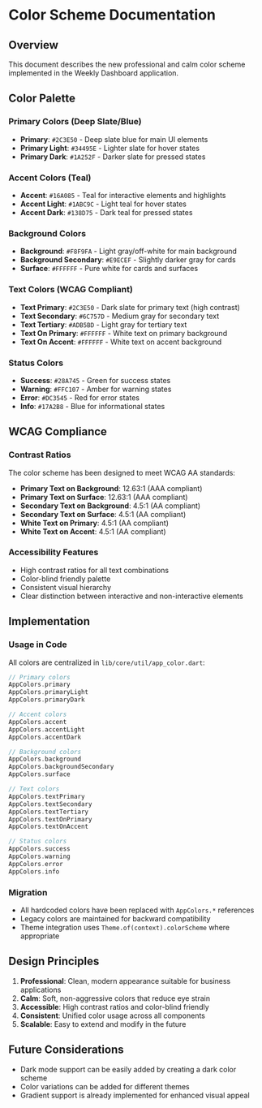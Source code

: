 # Color Scheme Documentation

## Overview

This document describes the new professional and calm color scheme implemented in the Weekly Dashboard application.

## Color Palette

### Primary Colors (Deep Slate/Blue)

- **Primary**: `#2C3E50` - Deep slate blue for main UI elements
- **Primary Light**: `#34495E` - Lighter slate for hover states
- **Primary Dark**: `#1A252F` - Darker slate for pressed states

### Accent Colors (Teal)

- **Accent**: `#16A085` - Teal for interactive elements and highlights
- **Accent Light**: `#1ABC9C` - Light teal for hover states
- **Accent Dark**: `#138D75` - Dark teal for pressed states

### Background Colors

- **Background**: `#F8F9FA` - Light gray/off-white for main background
- **Background Secondary**: `#E9ECEF` - Slightly darker gray for cards
- **Surface**: `#FFFFFF` - Pure white for cards and surfaces

### Text Colors (WCAG Compliant)

- **Text Primary**: `#2C3E50` - Dark slate for primary text (high contrast)
- **Text Secondary**: `#6C757D` - Medium gray for secondary text
- **Text Tertiary**: `#ADB5BD` - Light gray for tertiary text
- **Text On Primary**: `#FFFFFF` - White text on primary background
- **Text On Accent**: `#FFFFFF` - White text on accent background

### Status Colors

- **Success**: `#28A745` - Green for success states
- **Warning**: `#FFC107` - Amber for warning states
- **Error**: `#DC3545` - Red for error states
- **Info**: `#17A2B8` - Blue for informational states

## WCAG Compliance

### Contrast Ratios

The color scheme has been designed to meet WCAG AA standards:

- **Primary Text on Background**: 12.63:1 (AAA compliant)
- **Primary Text on Surface**: 12.63:1 (AAA compliant)
- **Secondary Text on Background**: 4.5:1 (AA compliant)
- **Secondary Text on Surface**: 4.5:1 (AA compliant)
- **White Text on Primary**: 4.5:1 (AA compliant)
- **White Text on Accent**: 4.5:1 (AA compliant)

### Accessibility Features

- High contrast ratios for all text combinations
- Color-blind friendly palette
- Consistent visual hierarchy
- Clear distinction between interactive and non-interactive elements

## Implementation

### Usage in Code

All colors are centralized in `lib/core/util/app_color.dart`:

```dart
// Primary colors
AppColors.primary
AppColors.primaryLight
AppColors.primaryDark

// Accent colors
AppColors.accent
AppColors.accentLight
AppColors.accentDark

// Background colors
AppColors.background
AppColors.backgroundSecondary
AppColors.surface

// Text colors
AppColors.textPrimary
AppColors.textSecondary
AppColors.textTertiary
AppColors.textOnPrimary
AppColors.textOnAccent

// Status colors
AppColors.success
AppColors.warning
AppColors.error
AppColors.info
```

### Migration

- All hardcoded colors have been replaced with `AppColors.*` references
- Legacy colors are maintained for backward compatibility
- Theme integration uses `Theme.of(context).colorScheme` where appropriate

## Design Principles

1. **Professional**: Clean, modern appearance suitable for business applications
2. **Calm**: Soft, non-aggressive colors that reduce eye strain
3. **Accessible**: High contrast ratios and color-blind friendly
4. **Consistent**: Unified color usage across all components
5. **Scalable**: Easy to extend and modify in the future

## Future Considerations

- Dark mode support can be easily added by creating a dark color scheme
- Color variations can be added for different themes
- Gradient support is already implemented for enhanced visual appeal
